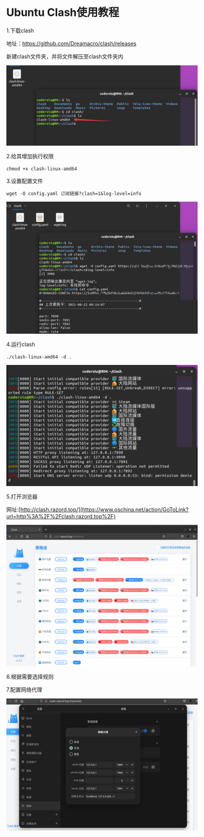 # Ubuntu Clash使用教程

1.下载clash

地址：https://github.com/Dreamacro/clash/releases

新建clash文件夹，并将文件解压至clash文件夹内

![image-1](image-20210822210054913.png)

2.给其增加执行权限

`chmod +x clash-linux-amd64`

3.设置配置文件

`wget -O config.yaml 订阅链接?clash=1&log-level=info`

![image-2](image-20210822211508911.png)

4.运行clash

`./clash-linux-amd64 -d .`

![image-3](image-20210822212802629.png)

5.打开浏览器

 网址:[http://clash.razord.top/](https://www.oschina.net/action/GoToLink?url=http%3A%2F%2Fclash.razord.top%2F) 

![image-4](image-20210822212910352.png)

6.根据需要选择规则

7.配置网络代理

![image-5](image-20210822213134614.png)
